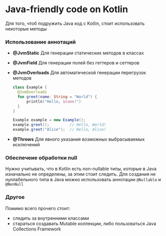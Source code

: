 # Java-friendly code on Kotlin

Для того, чтоб подружить Java код с Kotlin, стоит использовать некоторые методы

### Использование аннотаций

- **@JvmStatic**
Для генерации статических методов в классах
- **@JvmField**
Для генерации полей без геттеров и сеттеров
- **@JvmOverloads**
Для автоматической генерации перегрузок методов
  ```kotlin
  class Example {
    @JvmOverloads
    fun greet(name: String = "World") {
        println("Hello, $name!")
    }
  }
  ```
  ```Java
  Example example = new Example();
  example.greet();         // Hello, World!
  example.greet("Alice");  // Hello, Alice!

  ```


- **@Throws**
Для явного указания возможных выбрасываемых исключений

### Обеспечеие обработки null

Нужно учитывать, что в Kotlin есть non-nullable типы, которые в Java изначально не определены, за этим стоит следить. Для создания не нуллабельного типа в Java можно использовать аннотации `@Nullable` и `@NonNull`

### Другое

Помимо всего прочего стоит:
- следить за внутренними классами
- стараться создавать Mutable коллекции, либо пользоваться Java Collections Framework
